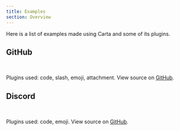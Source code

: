 ```yaml
---
title: Examples
section: Overview
---
```


<script>
  import GitHubExample from '$lib/examples/GitHubExample.svelte';
  import DiscordExample from '$lib/examples/DiscordExample.svelte';
</script>

Here is a list of examples made using Carta and some of its plugins.

## GitHub

<GitHubExample value="This is an example inspired by [GitHub](https://github.com)" />
<br>

Plugins used: code, slash, emoji, attachment. View source on [GitHub](https://github.com/BearToCode/carta/blob/master/docs/src/lib/examples/GitHubExample.svelte).

## Discord

<DiscordExample />
<br>

Plugins used: code, emoji. View source on [GitHub](https://github.com/BearToCode/carta/blob/master/docs/src/lib/examples/DiscordExample.svelte).
